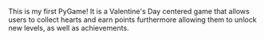 This is my first PyGame! It is a Valentine's Day centered game that allows users to collect hearts and earn points furthermore allowing them to unlock new levels, as well as achievements.
